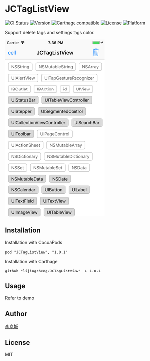 # JCTagListView

[![CI Status](http://img.shields.io/travis/lijingcheng/JCTagListView.svg?style=flat)](https://travis-ci.org/lijingcheng/JCTagListView)
[![Version](https://img.shields.io/cocoapods/v/JCTagListView.svg?style=flat)](http://cocoapods.org/pods/JCTagListView)
[![Carthage compatible](https://img.shields.io/badge/Carthage-compatible-4BC51D.svg?style=flat)](https://github.com/Carthage/Carthage)
[![License](https://img.shields.io/cocoapods/l/JCTagListView.svg?style=flat)](http://cocoapods.org/pods/JCTagListView)
[![Platform](https://img.shields.io/cocoapods/p/JCTagListView.svg?style=flat)](http://cocoapods.org/pods/JCTagListView)

Support delete tags and settings tags color.

<img width="320" src="./ScreenShot.png"> 

## Installation

Installation with CocoaPods

```
pod "JCTagListView", "1.0.1"
```

Installation with Carthage

```
github "lijingcheng/JCTagListView" ~> 1.0.1
```

## Usage

Refer to demo

## Author

[李京城](http://lijingcheng.github.io)

## License

MIT
